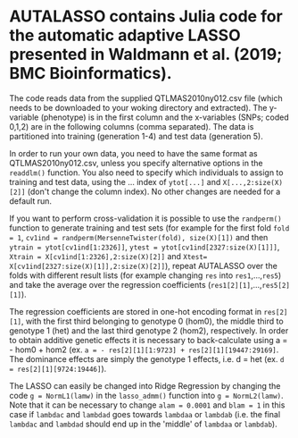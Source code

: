 # AUTALASSO contains Julia code for the automatic adaptive LASSO presented in Waldmann et al. (2019; BMC Bioinformatics).
The code reads data from the supplied QTLMAS2010ny012.csv file (which needs to be downloaded to your woking directory and extracted). The y-variable (phenotype) is in the first column and the x-variables (SNPs; coded 0,1,2) are in the following columns (comma separated). The data is partitioned into training (generation 1-4) and test data (generation 5).

In order to run your own data, you need to have the same format as QTLMAS2010ny012.csv, unless you specify alternative options in the ```readdlm()``` function. You also need to specify which individuals to assign to training and test data, using the ... index of ```ytot[...]``` and ```X[...,2:size(X)[2]]``` (don't change the column index). No other changes are needed for a default run. 

If you want to perform cross-validation it is possible to use the ```randperm()``` function to generate training and test sets (for example for the first fold ```fold = 1```, ```cv1ind = randperm(MersenneTwister(fold), size(X)[1])``` and then ```ytrain = ytot[cv1ind[1:2326]]```, ```ytest = ytot[cv1ind[2327:size(X)[1]]]```, ```Xtrain = X[cv1ind[1:2326],2:size(X)[2]]``` and ```Xtest= X[cv1ind[2327:size(X)[1]],2:size(X)[2]]```), repeat AUTALASSO over the folds with different result lists (for example changing ```res``` into ```res1```,...,```res5```) and take the average over the regression coefficients (```res1[2][1]```,...,```res5[2][1]```).

The regression coefficients are stored in one-hot encoding format in ```res[2][1]```, with the first third belonging to genotype 0 (hom0), the middle third to genotype 1 (het) and the last third genotype 2 (hom2), respectively. In order to obtain additive genetic effects it is necessary to back-calculate using a = - hom0 + hom2 (ex. ```a = - res[2][1][1:9723] + res[2][1][19447:29169]```. The dominance effects are simply the genotype 1 effects, i.e. d = het (ex. ```d = res[2][1][9724:19446]```).

The LASSO can easily be changed into Ridge Regression by changing the code ```g = NormL1(lamw)``` in the ```lasso_admm()``` function into ```g = NormL2(lamw)```. Note that it can be necessary to change ```alam = 0.0001``` and ```blam = 1``` in this case if ```lambdac``` and ```lambdad``` goes towards ```lambdaa``` or ```lambdab``` (i.e. the final ```lambdac``` and ```lambdad``` should end up in the 'middle' of ```lambdaa``` or ```lambdab```).
